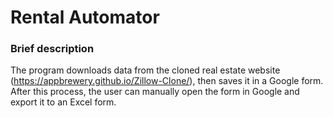 # Rental Automator

### Brief description
The program downloads data from the cloned real estate website (https://appbrewery.github.io/Zillow-Clone/), then saves 
it in a Google form. After this process, the user can manually open the form in Google and export it to an Excel form.